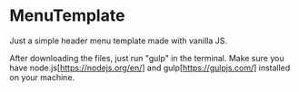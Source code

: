 # MenuTemplate
Just a simple header menu template made with vanilla JS.

After downloading the files, just run "gulp" in the terminal. Make sure you have node.js[https://nodejs.org/en/] and gulp[https://gulpjs.com/] installed on your machine.

